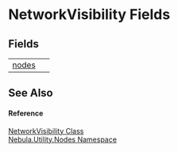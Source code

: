# NetworkVisibility Fields




## Fields
<table>
<tr>
<td><a href="F_Nebula_Utility_Nodes_NetworkVisibility_nodes">nodes</a></td>
<td> </td></tr>
</table>

## See Also


#### Reference
<a href="T_Nebula_Utility_Nodes_NetworkVisibility">NetworkVisibility Class</a>  
<a href="N_Nebula_Utility_Nodes">Nebula.Utility.Nodes Namespace</a>  
